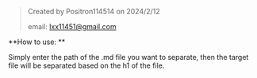>  Created by Positron114514 on 2024/2/12
>
> email: lxx11451@gmail.com



**How to use: **

Simply enter the path of the .md file you want to separate, then the target file will be separated based on the h1 of the file.